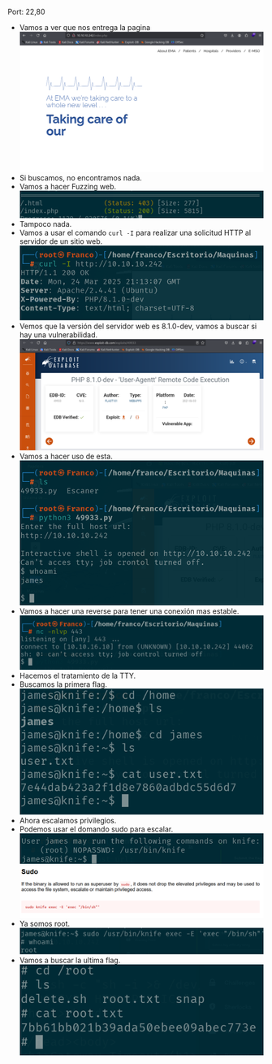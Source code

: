 Port: 22,80

- Vamos a ver que nos entrega la pagina
![](Ciberseguridad/Imagenes/Pasted%20image%2020250324180856.png)
- Si buscamos, no encontramos nada.
- Vamos a hacer Fuzzing web.
![](Ciberseguridad/Imagenes/Pasted%20image%2020250324180943.png)
- Tampoco nada.
- Vamos a usar el comando `curl -I` para realizar una solicitud HTTP al servidor de un sitio web.
![](Ciberseguridad/Imagenes/Pasted%20image%2020250324181316.png)
- Vemos que la versión del servidor web es 8.1.0-dev, vamos a buscar si hay una vulnerabilidad.
![](Ciberseguridad/Imagenes/Pasted%20image%2020250324181356.png)
- Vamos a hacer uso de esta.
![](Ciberseguridad/Imagenes/Pasted%20image%2020250324181549.png)
- Vamos a hacer una reverse para tener una conexión mas estable.
![](Ciberseguridad/Imagenes/Pasted%20image%2020250324181648.png)
- Hacemos el tratamiento de la TTY.
- Buscamos la primera flag.
![](Ciberseguridad/Imagenes/Pasted%20image%2020250324181853.png)
- Ahora escalamos privilegios.
- Podemos usar el domando sudo para escalar.
![](Ciberseguridad/Imagenes/Pasted%20image%2020250324181941.png)
![](Ciberseguridad/Imagenes/Pasted%20image%2020250324182048.png)
- Ya somos root.
![](Ciberseguridad/Imagenes/Pasted%20image%2020250324182104.png)
- Vamos a buscar la ultima flag.
![](Ciberseguridad/Imagenes/Pasted%20image%2020250324182151.png)
